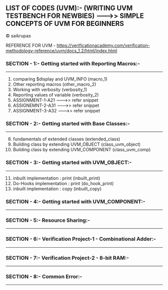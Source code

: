 ## LIST OF CODES (UVM):- (WRITING UVM TESTBENCH FOR NEWBIES) --->> SIMPLE CONCEPTS OF UVM FOR BEGINNERS
&copy; saikrupas  

REFERENCE FOR UVM - https://verificationacademy.com/verification-methodology-reference/uvm/docs_1.2/html/index.html   

### SECTION - 1:- Getting started with Reporting Macros:-  
 -----  
 1. comparing $display and UVM_INFO (macro_1)  
 2. Other reporting macros (other_macro_2)  
 3. Working with verbosity (verbosity_1) 
 4. Reporting values of variable (verbosity_2)  
 5. ASSIGNMENT-1-A21 --->> refer snippet 
 6. ASSIGNEMNT-2-A31 --->> refer snippet
 7. ASSIGNMENT-3-A32 --->> refer snippet  

 ### SECTION - 2:- Getting started with Base Classes:-  
 -----  
 8. fundamentals of extended classes (extended_class)  
 9. Building class by extending UVM_OBJECT (class_uvm_object)  
10. Building class by extending UVM_COMPONENT (class_uvm_comp)

 ### SECTION - 3:- Getting started with UVM_OBJECT:-  
 -----  
11. inbuilt implementation : print (inbuilt_print)  
12. Do-Hooks implementation : print (do_hook_print)
13. inbuilt implementation : copy (inbuilt_copy)

 ### SECTION - 4:- Getting started with UVM_COMPONENT:-  
 -----  

 ### SECTION - 5:- Resource Sharing:-  
 -----  

 ### SECTION - 6:- Verification Project-1 - Combinational Adder:-  
 -----  

 ### SECTION - 7:- Verification Project-2 - 8-bit RAM:-  
 -----  

 ### SECTION - 8:- Common Error:-  
 -----  